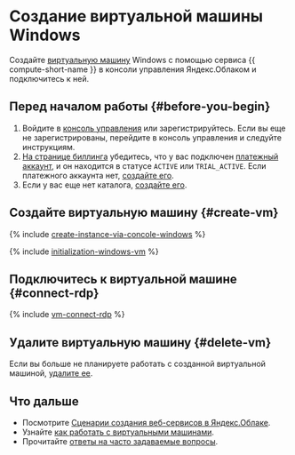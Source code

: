 # Создание виртуальной машины Windows

Cоздайте [виртуальную машину](../concepts/vm.md) Windows с помощью сервиса {{ compute-short-name }} в консоли управления Яндекс.Облаком и подключитесь к ней.

## Перед началом работы {#before-you-begin}

1. Войдите в [консоль управления](https://console.cloud.yandex.ru) или зарегистрируйтесь. Если вы еще не зарегистрированы, перейдите в консоль управления и следуйте инструкциям.
1. [На странице биллинга](https://console.cloud.yandex.ru/billing) убедитесь, что у вас подключен [платежный аккаунт](../../billing/concepts/billing-account.md), и он находится в статусе `ACTIVE` или `TRIAL_ACTIVE`. Если платежного аккаунта нет, [создайте его](../../billing/quickstart/index.md#create_billing_account).
1. Если у вас еще нет каталога, [создайте его](../../resource-manager/operations/folder/create.md).

## Создайте виртуальную машину {#create-vm}

{% include [create-instance-via-concole-windows](../_includes_service/create-instance-via-concole-windows.md) %}

{% include [initialization-windows-vm](../../_includes/initialization-windows-vm.md) %}

## Подключитесь к виртуальной машине {#connect-rdp}

{% include [vm-connect-rdp](../../_includes/vm-connect-rdp.md) %}

## Удалите виртуальную машину {#delete-vm}

Если вы больше не планируете работать с созданной виртуальной машиной, [удалите ее](../operations/vm-control/vm-delete.md).

## Что дальше
              
- Посмотрите [Сценарии создания веб-сервисов в Яндекс.Облаке](../../solutions/web/).
- Узнайте [как работать с виртуальными машинами](../operations/).
- Прочитайте [ответы на часто задаваемые вопросы](../qa/general.md).